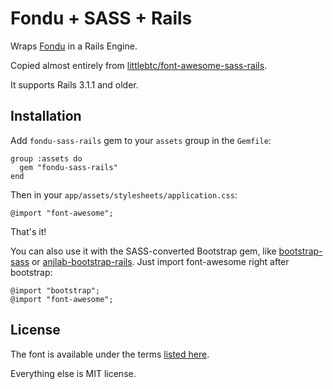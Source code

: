 # Fondu + SASS + Rails

Wraps [Fondu](https://github.com/heroku/fondu) in a Rails Engine.

Copied almost entirely from [littlebtc/font-awesome-sass-rails](https://github.com/littlebtc/font-awesome-sass-rails.git).

It supports Rails 3.1.1 and older.

## Installation

Add `fondu-sass-rails` gem to your `assets` group in the `Gemfile`:

    group :assets do
      gem "fondu-sass-rails"
    end

Then in your `app/assets/stylesheets/application.css`:

    @import "font-awesome";

That's it!

You can also use it with the SASS-converted Bootstrap gem, like [bootstrap-sass](https://github.com/thomas-mcdonald/bootstrap-sass) or [anjlab-bootstrap-rails](https://github.com/anjlab/bootstrap-rails). Just import font-awesome right after bootstrap:

    @import "bootstrap";
    @import "font-awesome";

## License

The font is available under the terms [listed here](https://github.com/heroku/font).

Everything else is MIT license.
